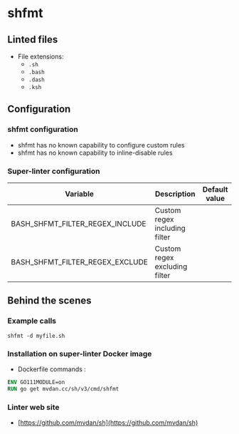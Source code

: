 <!-- markdownlint-disable MD033 MD041 -->
<!-- Generated by .automation/build.py, please do not update manually -->
# shfmt

## Linted files

- File extensions:
  - `.sh`
  - `.bash`
  - `.dash`
  - `.ksh`

## Configuration

### shfmt configuration

- shfmt has no known capability to configure custom rules
- shfmt has no known capability to inline-disable rules

### Super-linter configuration

| Variable | Description | Default value |
| ----------------- | -------------- | -------------- |
| BASH_SHFMT_FILTER_REGEX_INCLUDE | Custom regex including filter |  |
| BASH_SHFMT_FILTER_REGEX_EXCLUDE | Custom regex excluding filter |  |

## Behind the scenes

### Example calls

```shell
shfmt -d myfile.sh
```


### Installation on super-linter Docker image

- Dockerfile commands :
```dockerfile
ENV GO111MODULE=on
RUN go get mvdan.cc/sh/v3/cmd/shfmt
```


### Linter web site
- [https://github.com/mvdan/sh](https://github.com/mvdan/sh)


